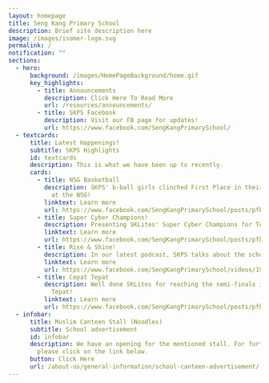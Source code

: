 ```yaml
---
layout: homepage
title: Seng Kang Primary School
description: Brief site description here
image: /images/isomer-logo.svg
permalink: /
notification: ""
sections:
  - hero:
      background: /images/HomePageBackground/home.gif
      key_highlights:
        - title: Announcements
          description: Click Here To Read More
          url: /resources/announcements/
        - title: SKPS Facebook
          description: Visit our FB page for updates!
          url: https://www.facebook.com/SengKangPrimarySchool/
  - textcards:
      title: Latest Happenings!
      subtitle: SKPS Highlights
      id: textcards
      description: This is what we have been up to recently.
      cards:
        - title: NSG Basketball
          description: SKPS' b-ball girls clinched First Place in their respective leagues
            at the NSG!
          linktext: Learn more
          url: https://www.facebook.com/SengKangPrimarySchool/posts/pfbid02mhJiNuisBkymj1RHFj9u8yrtRukvb94gC2U23CysUbBTWG8BVMJK4BemL5PSWpS4l
        - title: Super Cyber Champions!
          description: Presenting SKLites' Super Cyber Champions for Term 3!
          linktext: Learn more
          url: https://www.facebook.com/SengKangPrimarySchool/posts/pfbid0AuDKZoEbSHECHHzNc4Le75Lme6jxfjmKHrdGFpiEywx7WuTA8fwMRxTKoBzML6Gpl
        - title: Rise & Shine!
          description: In our latest podcast, SKPS talks about the school holidays!
          linktext: Learn more
          url: https://www.facebook.com/SengKangPrimarySchool/videos/1904187073419201/
        - title: Cepat Tepat
          description: Well done SKLites for reaching the semi-finals in this year's Cepat
            Tepat!
          linktext: Learn more
          url: https://www.facebook.com/SengKangPrimarySchool/posts/pfbid0SNMzZN7SKr82HazJHidF88PmQjETWq43wCRHjCSAN51U1uZYkxzaYHqa8AoZzF1Vl
  - infobar:
      title: Muslim Canteen Stall (Noodles)
      subtitle: School advertisement
      id: infobar
      description: We have an opening for the mentioned stall. For further details,
        please click on the link below.
      button: Click Here
      url: /about-us/general-information/school-canteen-advertisement/
---
```

